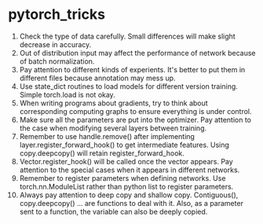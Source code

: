 # pytorch_tricks
1. Check the type of data carefully. Small differences will make slight decrease in accuracy.
2. Out of distribution input may affect the performance of network because of batch normalization.
3. Pay attention to different kinds of experients. It's better to put them in different files because annotation may mess up.
4. Use state_dict routines to load models for different version training. Simple torch.load is not okay.
5. When writing programs about gradients, try to think about corresponding computing graphs to ensure everything is under control.
6. Make sure all the parameters are put into the optimizer. Pay attention to the case when modifying several layers between training.
7. Remember to use handle.remove() after implementing layer.register_forward_hook() to get intermediate features. Using copy.deepcopy() will retain register_forward_hook.
8. Vector.register_hook() will be called once the vector appears. Pay attention to the special cases when it appears in different networks.
9. Remember to register parameters when defining networks. Use torch.nn.ModuleList rather than python list to register parameters.
10. Always pay attention to deep copy and shallow copy. Contiguous(), copy.deepcopy() ... are functions to deal with it. Also, as a parameter sent to a function, the variable can also be deeply copied.
